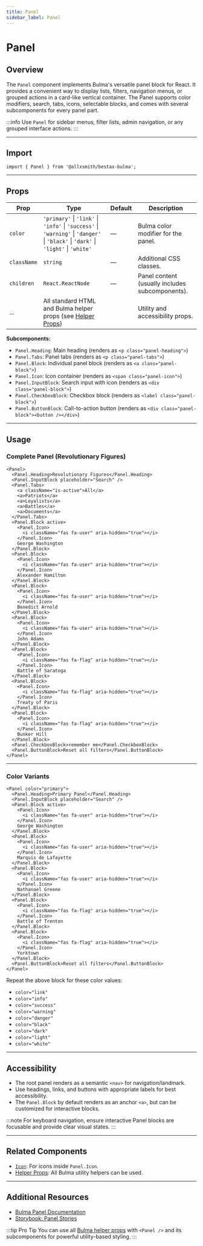 ```yaml
---
title: Panel
sidebar_label: Panel
---
```


# Panel

## Overview

The `Panel` component implements Bulma's versatile panel block for React. It provides a convenient way to display lists, filters, navigation menus, or grouped actions in a card-like vertical container. The Panel supports color modifiers, search, tabs, icons, selectable blocks, and comes with several subcomponents for every panel part.

:::info
Use `Panel` for sidebar menus, filter lists, admin navigation, or any grouped interface actions.
:::

---

## Import

```tsx
import { Panel } from '@allxsmith/bestax-bulma';
```

---

## Props

| Prop        | Type                                                                                                                               | Default | Description                                     |
| ----------- | ---------------------------------------------------------------------------------------------------------------------------------- | ------- | ----------------------------------------------- |
| `color`     | `'primary'` \| `'link'` \| `'info'` \| `'success'` \| `'warning'` \| `'danger'` \| `'black'` \| `'dark'` \| `'light'` \| `'white'` | —       | Bulma color modifier for the panel.             |
| `className` | `string`                                                                                                                           | —       | Additional CSS classes.                         |
| `children`  | `React.ReactNode`                                                                                                                  | —       | Panel content (usually includes subcomponents). |
| ...         | All standard HTML and Bulma helper props (see [Helper Props](../helpers/usebulmaclasses))                                          |         | Utility and accessibility props.                |

**Subcomponents:**

- `Panel.Heading`: Main heading (renders as `<p class="panel-heading">`)
- `Panel.Tabs`: Panel tabs (renders as `<p class="panel-tabs">`)
- `Panel.Block`: Individual panel block (renders as `<a class="panel-block">`)
- `Panel.Icon`: Icon container (renders as `<span class="panel-icon">`)
- `Panel.InputBlock`: Search input with icon (renders as `<div class="panel-block">`)
- `Panel.CheckboxBlock`: Checkbox block (renders as `<label class="panel-block">`)
- `Panel.ButtonBlock`: Call-to-action button (renders as `<div class="panel-block"><button /></div>`)

---

## Usage

### Complete Panel (Revolutionary Figures)

```tsx
<Panel>
  <Panel.Heading>Revolutionary Figures</Panel.Heading>
  <Panel.InputBlock placeholder="Search" />
  <Panel.Tabs>
    <a className="is-active">All</a>
    <a>Patriots</a>
    <a>Loyalists</a>
    <a>Battles</a>
    <a>Documents</a>
  </Panel.Tabs>
  <Panel.Block active>
    <Panel.Icon>
      <i className="fas fa-user" aria-hidden="true"></i>
    </Panel.Icon>
    George Washington
  </Panel.Block>
  <Panel.Block>
    <Panel.Icon>
      <i className="fas fa-user" aria-hidden="true"></i>
    </Panel.Icon>
    Alexander Hamilton
  </Panel.Block>
  <Panel.Block>
    <Panel.Icon>
      <i className="fas fa-user" aria-hidden="true"></i>
    </Panel.Icon>
    Benedict Arnold
  </Panel.Block>
  <Panel.Block>
    <Panel.Icon>
      <i className="fas fa-user" aria-hidden="true"></i>
    </Panel.Icon>
    John Adams
  </Panel.Block>
  <Panel.Block>
    <Panel.Icon>
      <i className="fas fa-flag" aria-hidden="true"></i>
    </Panel.Icon>
    Battle of Saratoga
  </Panel.Block>
  <Panel.Block>
    <Panel.Icon>
      <i className="fas fa-flag" aria-hidden="true"></i>
    </Panel.Icon>
    Treaty of Paris
  </Panel.Block>
  <Panel.Block>
    <Panel.Icon>
      <i className="fas fa-flag" aria-hidden="true"></i>
    </Panel.Icon>
    Bunker Hill
  </Panel.Block>
  <Panel.CheckboxBlock>remember me</Panel.CheckboxBlock>
  <Panel.ButtonBlock>Reset all filters</Panel.ButtonBlock>
</Panel>
```

---

### Color Variants

```tsx
<Panel color="primary">
  <Panel.Heading>Primary Panel</Panel.Heading>
  <Panel.InputBlock placeholder="Search" />
  <Panel.Block active>
    <Panel.Icon>
      <i className="fas fa-user" aria-hidden="true"></i>
    </Panel.Icon>
    George Washington
  </Panel.Block>
  <Panel.Block>
    <Panel.Icon>
      <i className="fas fa-user" aria-hidden="true"></i>
    </Panel.Icon>
    Marquis de Lafayette
  </Panel.Block>
  <Panel.Block>
    <Panel.Icon>
      <i className="fas fa-user" aria-hidden="true"></i>
    </Panel.Icon>
    Nathanael Greene
  </Panel.Block>
  <Panel.Block>
    <Panel.Icon>
      <i className="fas fa-flag" aria-hidden="true"></i>
    </Panel.Icon>
    Battle of Trenton
  </Panel.Block>
  <Panel.Block>
    <Panel.Icon>
      <i className="fas fa-flag" aria-hidden="true"></i>
    </Panel.Icon>
    Yorktown
  </Panel.Block>
  <Panel.ButtonBlock>Reset all filters</Panel.ButtonBlock>
</Panel>
```

Repeat the above block for these color values:

- `color="link"`
- `color="info"`
- `color="success"`
- `color="warning"`
- `color="danger"`
- `color="black"`
- `color="dark"`
- `color="light"`
- `color="white"`

---

## Accessibility

- The root panel renders as a semantic `<nav>` for navigation/landmark.
- Use headings, links, and buttons with appropriate labels for best accessibility.
- The `Panel.Block` by default renders as an anchor `<a>`, but can be customized for interactive blocks.

:::note
For keyboard navigation, ensure interactive Panel blocks are focusable and provide clear visual states.
:::

---

## Related Components

- [`Icon`](../elements/icon.md): For icons inside `Panel.Icon`.
- [Helper Props](../helpers/usebulmaclasses.md): All Bulma utility helpers can be used.

---

## Additional Resources

- [Bulma Panel Documentation](https://bulma.io/documentation/components/panel/)
- [Storybook: Panel Stories](https://bestax.cc/storybook/?path=/story/components-panel--revolutionary-war)

:::tip Pro Tip
You can use all [Bulma helper props](../helpers/usebulmaclasses.md) with `<Panel />` and its subcomponents for powerful utility-based styling.
:::
